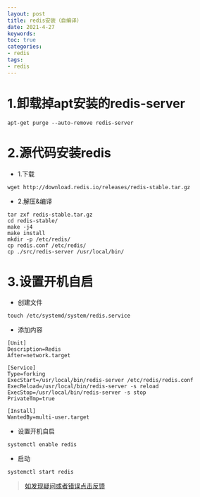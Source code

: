 ```yaml
---
layout: post
title: redis安装（自编译）
date: 2021-4-27
keywords:
toc: true
categories:
- redis
tags:
- redis
---
```


# 1.卸载掉apt安装的redis-server
```
apt-get purge --auto-remove redis-server
```
<!-- more -->
# 2.源代码安装redis
- 1.下载
```
wget http://download.redis.io/releases/redis-stable.tar.gz 
```

- 2.解压&编译
```
tar zxf redis-stable.tar.gz
cd redis-stable/
make -j4
make install
mkdir -p /etc/redis/
cp redis.conf /etc/redis/
cp ./src/redis-server /usr/local/bin/
```

# 3.设置开机自启
- 创建文件
```
touch /etc/systemd/system/redis.service
```

- 添加内容
```
[Unit]
Description=Redis
After=network.target

[Service]
Type=forking
ExecStart=/usr/local/bin/redis-server /etc/redis/redis.conf
ExecReload=/usr/local/bin/redis-server -s reload
ExecStop=/usr/local/bin/redis-server -s stop
PrivateTmp=true

[Install]
WantedBy=multi-user.target
```
- 设置开机自启
```
systemctl enable redis
```

- 启动
```
systemctl start redis
```

> [如发现疑问或者错误点击反馈](https://github.com/cooper-q/MattMeng_hexo/issues)

